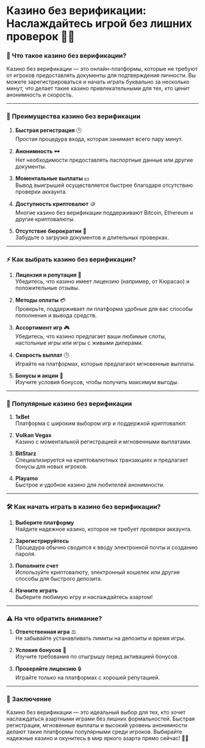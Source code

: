 # **Казино без верификации: Наслаждайтесь игрой без лишних проверок 🎰🚀**

### 🎲 Что такое казино без верификации?  

Казино без верификации — это онлайн-платформы, которые не требуют от игроков предоставлять документы для подтверждения личности. Вы можете зарегистрироваться и начать играть буквально за несколько минут, что делает такие казино привлекательными для тех, кто ценит анонимность и скорость.  

---

### 🌟 Преимущества казино без верификации  

1. **Быстрая регистрация** 🕒  
Простая процедура входа, которая занимает всего пару минут.  

2. **Анонимность** 🕶️  
Нет необходимости предоставлять паспортные данные или другие документы.  

3. **Моментальные выплаты** 💵  
Вывод выигрышей осуществляется быстрее благодаря отсутствию проверки аккаунта.  

4. **Доступность криптовалют** 🪙  
Многие казино без верификации поддерживают Bitcoin, Ethereum и другие криптовалюты.  

5. **Отсутствие бюрократии** 📄  
Забудьте о загрузке документов и длительных проверках.  

---

### ⚡ Как выбрать казино без верификации?  

1. **Лицензия и репутация** 📜  
Убедитесь, что казино имеет лицензию (например, от Кюрасао) и положительные отзывы.  

2. **Методы оплаты** 💳  
Проверьте, поддерживает ли платформа удобные для вас способы пополнения и вывода средств.  

3. **Ассортимент игр** 🎮  
Убедитесь, что казино предлагает ваши любимые слоты, настольные игры или игры с живыми дилерами.  

4. **Скорость выплат** 🕒  
Играйте на платформах, которые предлагают мгновенные выплаты.  

5. **Бонусы и акции** 🎁  
Изучите условия бонусов, чтобы получить максимум выгоды.  

---

### 🎰 Популярные казино без верификации  

1. **1xBet**  
Платформа с широким выбором игр и поддержкой криптовалют.  

2. **Vulkan Vegas**  
Казино с моментальной регистрацией и мгновенными выплатами.  

3. **BitStarz**  
Специализируется на криптовалютных транзакциях и предлагает бонусы для новых игроков.  

4. **Playamo**  
Быстрое и удобное казино для любителей анонимности.  

---

### 🛠️ Как начать играть в казино без верификации?  

1. **Выберите платформу**  
Найдите надежное казино, которое не требует проверки аккаунта.  

2. **Зарегистрируйтесь**  
Процедура обычно сводится к вводу электронной почты и созданию пароля.  

3. **Пополните счет**  
Используйте криптовалюту, электронный кошелек или другие способы для быстрого депозита.  

4. **Начните играть**  
Выберите любимую игру и наслаждайтесь азартом!  

---

### ⚠️ На что обратить внимание?  

1. **Ответственная игра** ⚖️  
Не забывайте устанавливать лимиты на депозиты и время игры.  

2. **Условия бонусов** 📜  
Изучите требования по отыгрышу перед активацией бонусов.  

3. **Проверяйте лицензию** 🔒  
Играйте только на платформах с хорошей репутацией.  

---

### 🎉 Заключение  

Казино без верификации — это идеальный выбор для тех, кто хочет наслаждаться азартными играми без лишних формальностей. Быстрая регистрация, мгновенные выплаты и высокий уровень анонимности делают такие платформы популярными среди игроков. Выбирайте надежные казино и окунитесь в мир яркого азарта прямо сейчас! 🎰🚀  
